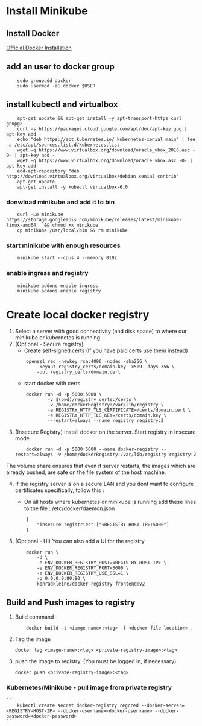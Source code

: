 # Install Minikube

## Install Docker
[Official Docker Installation](https://docs.docker.com/install/linux/docker-ce/ubuntu/)

## add an user to docker group
```
    sudo groupadd docker
    sudo usermod -aG docker $USER
```

## install kubectl and virtualbox
```
    apt-get update && apt-get install -y apt-transport-https curl gnupg2
    curl -s https://packages.cloud.google.com/apt/doc/apt-key.gpg | apt-key add -
    echo "deb https://apt.kubernetes.io/ kubernetes-xenial main" | tee -a /etc/apt/sources.list.d/kubernetes.list
    wget -q https://www.virtualbox.org/download/oracle_vbox_2016.asc -O- | apt-key add -
    wget -q https://www.virtualbox.org/download/oracle_vbox.asc -O- | apt-key add -
    add-apt-repository "deb http://download.virtualbox.org/virtualbox/debian xenial contrib"
    apt-get update
    apt-get install -y kubectl virtualbox-6.0
```

### donwload minikube and add it to bin
```
    curl -Lo minikube https://storage.googleapis.com/minikube/releases/latest/minikube-linux-amd64   && chmod +x minikube
    cp minikube /usr/local/bin && rm minikube
```

### start minikube with enough resources
```
    minikube start --cpus 4 --memory 8192
```

### enable ingress and registry
```
    minikube addons enable ingress
    minikube addons enable registry
```

# Create local docker registry
1. Select a server with good connectivity (and disk space) to where our minikube or kubernetes is running
2. (Optional - Secure registry)
    * Create self-signed certs (If you have paid certs use them instead)
    ```
        openssl req -newkey rsa:4096 -nodes -sha256 \
            -keyout registry_certs/domain.key -x509 -days 356 \
            -out registry_certs/domain.cert
    ```
    * start docker with certs 
    ```
        docker run -d -p 5000:5000 \
                -v $(pwd)/registry_certs:/certs \
                -v /home/dockerRegistry:/var/lib/registry \
                -e REGISTRY_HTTP_TLS_CERTIFICATE=/certs/domain.cert \
                -e REGISTRY_HTTP_TLS_KEY=/certs/domain.key \
                --restart=always --name registry registry:2
    ``` 
3. (Insecure Registry) Install docker on the server. Start registry in insecure mode.
    ``` 
        docker run -d -p 5000:5000 --name docker-registry --restart=always -v /home/dockerRegistry:/var/lib/registry registry:2
    ```
The volume share ensures that even if server restarts, the images which are already pushed, are safe on the file system of the host machine.

4. If the registry server is on a secure LAN and you dont want to configure certificates specifically, follow this :
    * On all hosts where kubernetes or minikube is running add these lines to the file : /etc/docker/daemon.json
    ```
        { 
            "insecure-registries":["<REGISTRY HOST IP>:5000"] 
        }
    ``` 

5. (Optional - UI) You can also add a UI for the registry
    ```
        docker run \
            -d \
            -e ENV_DOCKER_REGISTRY_HOST=<REGISTRY HOST IP> \
            -e ENV_DOCKER_REGISTRY_PORT=5000 \
            -e ENV_DOCKER_REGISTRY_USE_SSL=1 \
            -p 0.0.0.0:80:80 \
            konradkleine/docker-registry-frontend:v2
    ```

## Build and Push images to registry
1. Build command - 
    ``` 
        docker build -t <iamge-name>:<tag> -f <docker file location> . 
    ```
2. Tag the image 
    ```
    docker tag <image-name>:<tag> <private-registry-image>:<tag>
    ```
3. push the image to registry. (You must be logged in, if necessary)
    ```
    docker push <private-registry-image>:<tag>
    ```

### Kubernetes/Minikube - pull image from private registry

    ``` 
        kubectl create secret docker-registry regcred --docker-server=<REGISTRY-HOST-IP> --docker-username=<docker-username> --docker-password=<docker-password>
    ```


